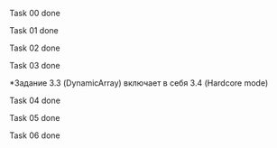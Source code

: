 Task 00 done

Task 01 done

Task 02 done

Task 03 done

*Задание 3.3 (DynamicArray) включает в себя 3.4 (Hardcore mode)

Task 04 done

Task 05 done

Task 06 done
